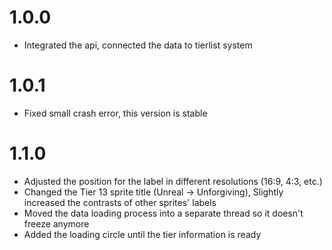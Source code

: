 # 1.0.0
- Integrated the api, connected the data to tierlist system

# 1.0.1
- Fixed small crash error, this version is stable

# 1.1.0
- Adjusted the position for the label in different resolutions (16:9, 4:3, etc.)
- Changed the Tier 13 sprite title (Unreal -> Unforgiving), Slightly increased the contrasts of other sprites' labels
- Moved the data loading process into a separate thread so it doesn't freeze anymore
- Added the loading circle until the tier information is ready
